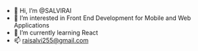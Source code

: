 - 👋 Hi, I’m @SALVIRAI
- 👀 I’m interested in Front End Development for Mobile and Web Applications
- 🌱 I’m currently learning React 
- 📫 raisalvi255@gmail.com

<!---
SALVIRAI/SALVIRAI is a ✨ special ✨ repository because its `README.md` (this file) appears on your GitHub profile.
You can click the Preview link to take a look at your changes.
--->
